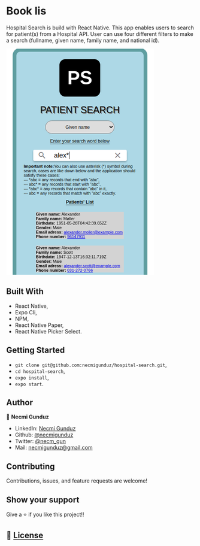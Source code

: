 # Book lis

Hospital Search is build with React Native. This app enables users to search for patient(s) from a Hospital API. User can use four different filters to make a search (fullname, given name, family name, and national id).

![screenshot](https://github.com/necmigunduz/hospital-search/blob/master/screenshot.png)

## Built With

- React Native,
- Expo Cli,
- NPM,
- React Native Paper,
- React Native Picker Select.


## Getting Started

- `git clone git@github.com:necmigunduz/hospital-search.git`,
- `cd hospital-search`,
- `expo install`,
- `expo start`.

## Author

👤 **Necmi Gunduz**

- LinkedIn: [Necmi Gunduz](https://www.linkedin.com/in/necmigunduz/)
- Github: [@necmigunduz](https://github.com/necmigunduz/)
- Twitter: [@necm_gun](https://twitter.com/necm_gun)
- Mail: [necmigunduz@gmail.com](necmigunduz@gmail.com)

## Contributing

Contributions, issues, and feature requests are welcome!

## Show your support

Give a ⭐️ if you like this project!!

## 📝 [License](https://creativecommons.org/licenses/by-nc-nd/4.0/)